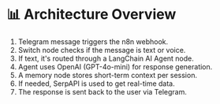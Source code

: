# 📊 Architecture Overview

1. Telegram message triggers the n8n webhook.
2. Switch node checks if the message is text or voice.
3. If text, it's routed through a LangChain AI Agent node.
4. Agent uses OpenAI (GPT-4o-mini) for response generation.
5. A memory node stores short-term context per session.
6. If needed, SerpAPI is used to get real-time data.
7. The response is sent back to the user via Telegram.
